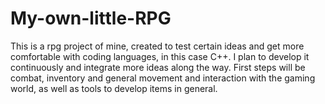 # My-own-little-RPG
This is a rpg project of mine, created to test certain ideas and get more comfortable with coding languages, in this case C++. I plan to develop it continuously and integrate more ideas along the way.
First steps will be combat, inventory and general movement and interaction with the gaming world, as well as tools to develop items in general.
